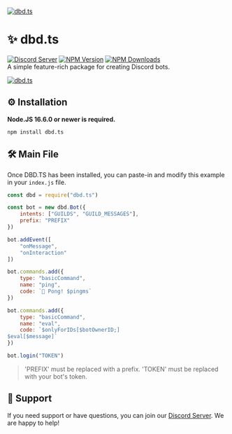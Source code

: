   <br />
    <p>
    <a href="https://discord.gg/HMUfMXDQsV"><img src="https://cdn.discordapp.com/attachments/843533109818556417/867483427510681600/68747470733a2f2f63646e2e646973636f72646170702e636f6d2f6174746163686d656e74732f3830343530353333353339.png" alt="dbd.ts" /></a>
  </p>

# ✨ dbd.ts
[![Discord Server](https://img.shields.io/discord/773352845738115102?color=5865F2&logo=discord&logoColor=white)](https://discord.gg/HMUfMXDQsV)
[![NPM Version](https://img.shields.io/npm/v/dbd.ts.svg?maxAge=3600)](https://www.npmjs.com/package/dbd.ts)
[![NPM Downloads](https://img.shields.io/npm/dt/dbd.ts.svg?maxAge=3600)](https://www.npmjs.com/package/dbd.ts)\
A simple feature-rich package for creating Discord bots.
  <br />
    <p>
    <a href="https://discord.gg/HMUfMXDQsV"><img src="https://cdn.discordapp.com/attachments/838976217561563197/869269773589049374/68747470733a2f2f63646e2e646973636f72646170702e636f6d2f6174746163686d656e74732f3830343530353333353339.png" alt="dbd.ts" /></a>
  </p>

## ⚙️ Installation

**Node.JS 16.6.0 or newer is required.**

```sh-session
npm install dbd.ts
```

## 🛠️ Main File
Once DBD.TS has been installed, you can paste-in and modify this example in your `index.js` file.

```js
const dbd = require("dbd.ts")

const bot = new dbd.Bot({
    intents: ["GUILDS", "GUILD_MESSAGES"],
    prefix: "PREFIX"
})

bot.addEvent([
    "onMessage",
    "onInteraction"
])

bot.commands.add({
    type: "basicCommand",
    name: "ping",
    code: `🏓 Pong! $pingms`
})

bot.commands.add({
    type: "basicCommand",
    name: "eval",
    code: `$onlyForIDs[$botOwnerID;]
$eval[$message]`
})

bot.login("TOKEN")
```
> 'PREFIX' must be replaced with a prefix. 'TOKEN' must be replaced with your bot's token. 

## 🔧 Support
If you need support or have questions, you can join our [Discord Server](https://discord.gg/HMUfMXDQsV). We are happy to help!

